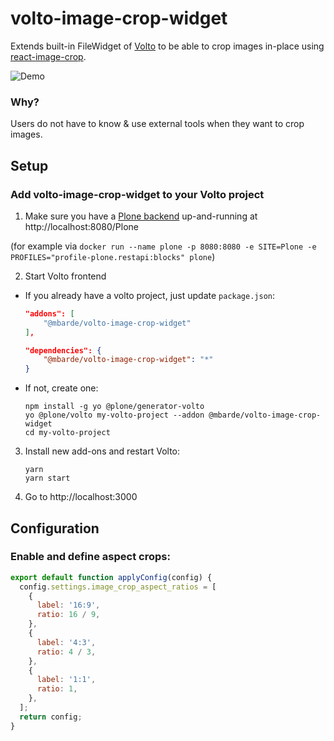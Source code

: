 # volto-image-crop-widget

Extends built-in FileWidget of [Volto](https://github.com/plone/volto) to be able to crop images in-place using [react-image-crop](https://www.npmjs.com/package/react-image-crop).

![Demo](https://github.com/mbarde/volto-image-crop-widget/raw/docs/docs/demo.gif)

### Why?

Users do not have to know & use external tools when they want to crop images.

## Setup

### Add volto-image-crop-widget to your Volto project

1. Make sure you have a [Plone backend](https://plone.org/download) up-and-running at http://localhost:8080/Plone

(for example via `docker run --name plone -p 8080:8080 -e SITE=Plone -e PROFILES="profile-plone.restapi:blocks" plone`)

2. Start Volto frontend

- If you already have a volto project, just update `package.json`:

  ```JSON
  "addons": [
      "@mbarde/volto-image-crop-widget"
  ],

  "dependencies": {
      "@mbarde/volto-image-crop-widget": "*"
  }
  ```

- If not, create one:

  ```
  npm install -g yo @plone/generator-volto
  yo @plone/volto my-volto-project --addon @mbarde/volto-image-crop-widget
  cd my-volto-project
  ```

3. Install new add-ons and restart Volto:

   ```
   yarn
   yarn start
   ```

4. Go to http://localhost:3000


## Configuration

### Enable and define aspect crops:

```Javascript
export default function applyConfig(config) {
  config.settings.image_crop_aspect_ratios = [
    {
      label: '16:9',
      ratio: 16 / 9,
    },
    {
      label: '4:3',
      ratio: 4 / 3,
    },
    {
      label: '1:1',
      ratio: 1,
    },
  ];
  return config;
}
```
